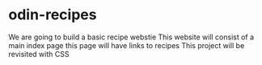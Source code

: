 # odin-recipes

We are going to build a basic recipe webstie
This website will consist of a main index page
this page will have links to recipes
This project will be revisited with CSS